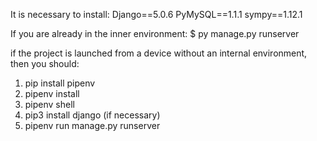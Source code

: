 It is necessary to install: 
Django==5.0.6
PyMySQL==1.1.1
sympy==1.12.1

If you are already in the inner environment:
$ py manage.py runserver

if the project is launched from a device without an internal environment, then you should:
1) pip install pipenv
2) pipenv install
3) pipenv shell
4)  pip3 install django (if necessary)
5)  pipenv run manage.py runserver
